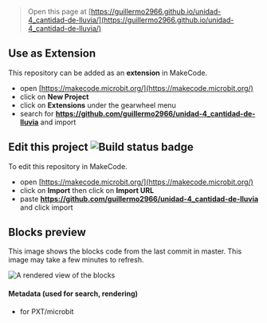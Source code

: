 
> Open this page at [https://guillermo2966.github.io/unidad-4_cantidad-de-lluvia/](https://guillermo2966.github.io/unidad-4_cantidad-de-lluvia/)

## Use as Extension

This repository can be added as an **extension** in MakeCode.

* open [https://makecode.microbit.org/](https://makecode.microbit.org/)
* click on **New Project**
* click on **Extensions** under the gearwheel menu
* search for **https://github.com/guillermo2966/unidad-4_cantidad-de-lluvia** and import

## Edit this project ![Build status badge](https://github.com/guillermo2966/unidad-4_cantidad-de-lluvia/workflows/MakeCode/badge.svg)

To edit this repository in MakeCode.

* open [https://makecode.microbit.org/](https://makecode.microbit.org/)
* click on **Import** then click on **Import URL**
* paste **https://github.com/guillermo2966/unidad-4_cantidad-de-lluvia** and click import

## Blocks preview

This image shows the blocks code from the last commit in master.
This image may take a few minutes to refresh.

![A rendered view of the blocks](https://github.com/guillermo2966/unidad-4_cantidad-de-lluvia/raw/master/.github/makecode/blocks.png)

#### Metadata (used for search, rendering)

* for PXT/microbit
<script src="https://makecode.com/gh-pages-embed.js"></script><script>makeCodeRender("{{ site.makecode.home_url }}", "{{ site.github.owner_name }}/{{ site.github.repository_name }}");</script>

